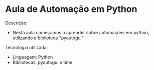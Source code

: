 # Aula de Automação em Python

Descrição:
- Nesta aula começamos a aprender sobre automações em python, utilizando a biblioteca "pyautogui"

Tecnologia utilizada:
- Linguagem: Python
- Bibliotecas: pyautogui e time
